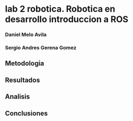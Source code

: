 # lab 2 robotica. Robotica en desarrollo introduccion a ROS
### Daniel Melo Avila
### Sergio Andres Gerena Gomez
## Metodologia


## Resultados


## Analisis


## Conclusiones

